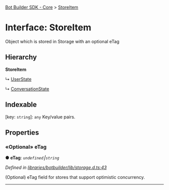 [Bot Builder SDK - Core](../README.md) > [StoreItem](../interfaces/botbuilder.storeitem.md)



# Interface: StoreItem


Object which is stored in Storage with an optional eTag

## Hierarchy

**StoreItem**

↳  [UserState](botbuilder.__global.userstate.md)




↳  [ConversationState](botbuilder.__global.conversationstate.md)








## Indexable

\[key: `string`\]:&nbsp;`any`
Key/value pairs.



## Properties
<a id="etag"></a>

### «Optional» eTag

**●  eTag**:  *`undefined`⎮`string`* 

*Defined in [libraries/botbuilder/lib/storage.d.ts:43](https://github.com/Microsoft/botbuilder-js/blob/0b16877/libraries/botbuilder/lib/storage.d.ts#L43)*



(Optional) eTag field for stores that support optimistic concurrency.




___


